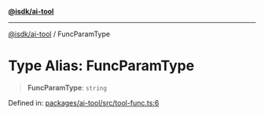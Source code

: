 [**@isdk/ai-tool**](../README.md)

***

[@isdk/ai-tool](../globals.md) / FuncParamType

# Type Alias: FuncParamType

> **FuncParamType**: `string`

Defined in: [packages/ai-tool/src/tool-func.ts:6](https://github.com/isdk/ai-tool.js/blob/6a89194ac34437a1bc58f7ec590cd22976939ca6/src/tool-func.ts#L6)
